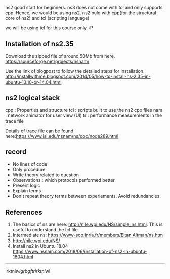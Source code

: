 ns2 good start for beginners. ns3 does not come with tcl and only supports cpp. Hence, we would be using ns2.
ns2 buld with cpp(for the structural core of ns2) and tcl (scripting language)

we will be using tcl for this course only. :P


## Installation of ns2.35
Download the zipped file of around 50Mb from here.
https://sourceforge.net/projects/nsnam/

Use the link of blogpost to follow the detailed steps for installation.
http://installwithme.blogspot.com/2014/05/how-to-install-ns-2.35-in-ubuntu-13.10-or-14.04.html

## ns2 logical stack
cpp : Properties and structure
tcl : scripts built to use the ns2 cpp files
nam : network animator for user view (UI)
tr  : performance measurements in the trace file

Details of trace file can be found here:https://www.isi.edu/nsnam/ns/doc/node289.html

## record
* No lines of code
* Only procedure
* Write theory related to question
* Observations : which protocols performed better
* Present logic
* Explain terms
* Don't repeat theory terms between experiements. Avoid redundancies.


## References
1. The basics of ns are here: http://nile.wpi.edu/NS/simple_ns.html. This is useful to understand the tcl file.
2. Intermediate ns: https://www-sop.inria.fr/members/Eitan.Altman/ns.htm
3. http://nile.wpi.edu/NS/
4. Install ns2 in Ubuntu 18.04 https://www.nsnam.com/2018/06/installation-of-ns2-in-ubuntu-1804.html
***
lrktni$wlgrbgftrlrktni$wl
